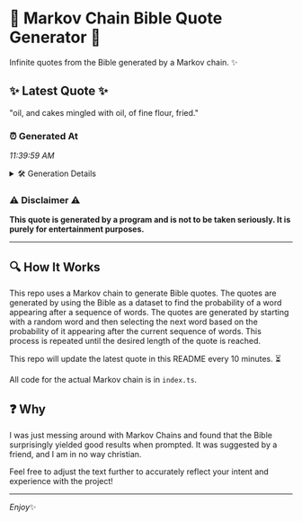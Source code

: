 # 📖 Markov Chain Bible Quote Generator 📖

Infinite quotes from the Bible generated by a Markov chain. ✨

## ✨ Latest Quote ✨
"oil, and cakes mingled with oil, of fine flour, fried."

### ⏰ Generated At
*11:39:59 AM*

<details>
    <summary>🛠️ Generation Details</summary>
    <p>
        <strong>🌱 Seed:</strong> oil,<br>
        <strong>🔄 Iterations:</strong> 9<br>
        <strong>📜 Context History:</strong><br>[ oil, ]: and<br>[ oil,, and ]: cakes<br>[ oil,, and, cakes ]: mingled<br>[ oil,, and, cakes, mingled ]: with<br>[ oil,, and, cakes, mingled, with ]: oil,<br>[ oil,, and, cakes, mingled, with, oil, ]: of<br>[ and, cakes, mingled, with, oil,, of ]: fine<br>[ cakes, mingled, with, oil,, of, fine ]: flour,<br>[ mingled, with, oil,, of, fine, flour, ]: fried.<br>
    </p>
</details>

### ⚠️ Disclaimer ⚠️
**This quote is generated by a program and is not to be taken seriously. It is purely for entertainment purposes.**

---

## 🔍 How It Works

This repo uses a Markov chain to generate Bible quotes. The quotes are generated by using the Bible as a dataset to find the probability of a word appearing after a sequence of words. The quotes are generated by starting with a random word and then selecting the next word based on the probability of it appearing after the current sequence of words. This process is repeated until the desired length of the quote is reached.

This repo will update the latest quote in this README every 10 minutes. ⏳

All code for the actual Markov chain is in `index.ts`.

## ❓ Why

I was just messing around with Markov Chains and found that the Bible surprisingly yielded good results when prompted. 
It was suggested by a friend, and I am in no way christian.

Feel free to adjust the text further to accurately reflect your intent and experience with the project!

---

*Enjoy*✨
